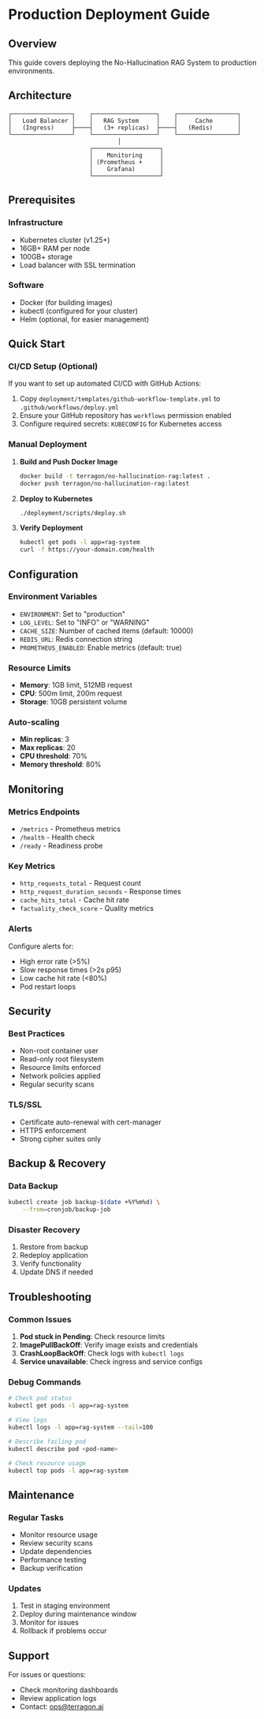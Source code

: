 # Production Deployment Guide

## Overview
This guide covers deploying the No-Hallucination RAG System to production environments.

## Architecture
```
┌─────────────────┐    ┌──────────────────┐    ┌─────────────────┐
│   Load Balancer │    │   RAG System     │    │     Cache       │
│   (Ingress)     ├────┤   (3+ replicas)  ├────┤   (Redis)       │
└─────────────────┘    └──────────────────┘    └─────────────────┘
                               │
                       ┌───────────────────┐
                       │    Monitoring     │
                       │ (Prometheus +     │
                       │    Grafana)       │
                       └───────────────────┘
```

## Prerequisites

### Infrastructure
- Kubernetes cluster (v1.25+)
- 16GB+ RAM per node
- 100GB+ storage
- Load balancer with SSL termination

### Software
- Docker (for building images)
- kubectl (configured for your cluster)
- Helm (optional, for easier management)

## Quick Start

### CI/CD Setup (Optional)
If you want to set up automated CI/CD with GitHub Actions:
1. Copy `deployment/templates/github-workflow-template.yml` to `.github/workflows/deploy.yml`
2. Ensure your GitHub repository has `workflows` permission enabled
3. Configure required secrets: `KUBECONFIG` for Kubernetes access

### Manual Deployment

1. **Build and Push Docker Image**
   ```bash
   docker build -t terragon/no-hallucination-rag:latest .
   docker push terragon/no-hallucination-rag:latest
   ```

2. **Deploy to Kubernetes**
   ```bash
   ./deployment/scripts/deploy.sh
   ```

3. **Verify Deployment**
   ```bash
   kubectl get pods -l app=rag-system
   curl -f https://your-domain.com/health
   ```

## Configuration

### Environment Variables
- `ENVIRONMENT`: Set to "production"
- `LOG_LEVEL`: Set to "INFO" or "WARNING"
- `CACHE_SIZE`: Number of cached items (default: 10000)
- `REDIS_URL`: Redis connection string
- `PROMETHEUS_ENABLED`: Enable metrics (default: true)

### Resource Limits
- **Memory**: 1GB limit, 512MB request
- **CPU**: 500m limit, 200m request
- **Storage**: 10GB persistent volume

### Auto-scaling
- **Min replicas**: 3
- **Max replicas**: 20
- **CPU threshold**: 70%
- **Memory threshold**: 80%

## Monitoring

### Metrics Endpoints
- `/metrics` - Prometheus metrics
- `/health` - Health check
- `/ready` - Readiness probe

### Key Metrics
- `http_requests_total` - Request count
- `http_request_duration_seconds` - Response times
- `cache_hits_total` - Cache hit rate
- `factuality_check_score` - Quality metrics

### Alerts
Configure alerts for:
- High error rate (>5%)
- Slow response times (>2s p95)
- Low cache hit rate (<80%)
- Pod restart loops

## Security

### Best Practices
- Non-root container user
- Read-only root filesystem
- Resource limits enforced
- Network policies applied
- Regular security scans

### TLS/SSL
- Certificate auto-renewal with cert-manager
- HTTPS enforcement
- Strong cipher suites only

## Backup & Recovery

### Data Backup
```bash
kubectl create job backup-$(date +%Y%m%d) \
    --from=cronjob/backup-job
```

### Disaster Recovery
1. Restore from backup
2. Redeploy application
3. Verify functionality
4. Update DNS if needed

## Troubleshooting

### Common Issues
1. **Pod stuck in Pending**: Check resource limits
2. **ImagePullBackOff**: Verify image exists and credentials
3. **CrashLoopBackOff**: Check logs with `kubectl logs`
4. **Service unavailable**: Check ingress and service configs

### Debug Commands
```bash
# Check pod status
kubectl get pods -l app=rag-system

# View logs
kubectl logs -l app=rag-system --tail=100

# Describe failing pod
kubectl describe pod <pod-name>

# Check resource usage
kubectl top pods -l app=rag-system
```

## Maintenance

### Regular Tasks
- Monitor resource usage
- Review security scans
- Update dependencies
- Performance testing
- Backup verification

### Updates
1. Test in staging environment
2. Deploy during maintenance window
3. Monitor for issues
4. Rollback if problems occur

## Support
For issues or questions:
- Check monitoring dashboards
- Review application logs
- Contact: ops@terragon.ai
